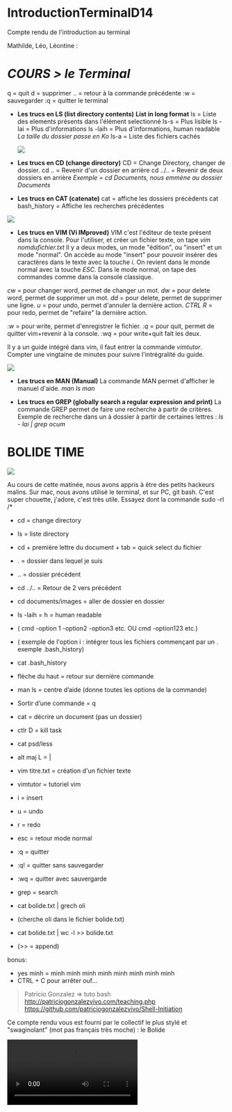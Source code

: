 # IntroductionTerminalD14
Compte rendu de l'introduction au terminal


Mathilde, Léo, Léontine : 

# *COURS > le Terminal*

q = quit 
d = supprimer
.. = retour à la commande précédente
:w = sauvegarder
:q = quitter le terminal

* **Les trucs en LS (list directory contents)** **List in long format**
ls = Liste des elements présents dans l'élément selectionné
ls-s = Plus lisible
ls -lai = Plus d'informations
ls -laih = Plus d'informations, human readable 
*La taille du dossier passe en Ko*
ls-a = Liste des fichiers cachés

     ![](https://i.imgur.com/4fbskQo.png)



* **Les trucs en CD (change directory)**
CD = Change Directory, changer de dossier.
cd .. = Revenir d'un dossier en arrière
cd ../.. = Revenir de deux dossiers en arrière
*Exemple = cd Documents, nous emmène au dossier Documents*

* **Les trucs en CAT (catenate)**
cat = affiche les dossiers précédents
cat bash_history = Affiche les recherches précédentes

![](https://i.imgur.com/Nnc8AJQ.png)



* **Les trucs en VIM (Vi IMproved)**
VIM c'est l'éditeur de texte présent dans la console.
Pour l'utiliser, et créer un fichier texte, on tape
*vim nomdufichier.txt*
Il y a deux modes, un mode "édition", ou "insert" et un mode "normal".
On accède au mode "insert" pour pouvoir insérer des caractères dans le texte avec la touche *i*. On revient dans le monde normal avec la touche *ESC*.
Dans le mode normal, on tape des commandes comme dans la console classique.

*cw* = pour changer word, permet de changer un mot.
*dw* = pour delete word, permet de supprimer un mot.
*dd* = pour delete, permet de supprimer une ligne.
*u* = pour undo, permet d'annuler la dernière action.
*CTRL R* = pour redo, permet de "refaire" la dernière action.

*:w* = pour write, permet d'enregistrer le fichier.
*:q* = pour quit, permet de quitter vim+revenir à la console.
*:wq* = pour write+quit fait les deux.

Il y a un guide intégré dans vim, il faut entrer la commande *vimtutor*. Compter une vingtaine de minutes pour suivre l'intrégralité du guide.

 ![](https://i.imgur.com/Gqmdmb3.png)


* **Les trucs en MAN (Manual)**
La commande MAN permet d'afficher le manuel d'aide.
*man ls*
*man*

* **Les trucs en GREP (globally search a regular expression and print)**
La commande GREP permet de faire une recherche à partir de critères. 
Exemple de recherche dans un à dossier à partir de certaines lettres :
*ls - lai | grep ocum*


                                                      
# **BOLIDE TIME**

 ![](https://i.imgur.com/7aKpIQl.gif)

<resume>Au cours de cette matinée, nous avons appris à être des petits hackeurs malins. Sur mac, nous avons utilisé le terminal, et sur PC, git bash. C'est super chouette, j'adore, c'est très utile.</resume>
<lol>Essayez dont la commande sudo -rl /*</lol>


* cd =  change directory
* ls =  liste directory
* cd + première lettre du document + tab = quick select du fichier
* . =  dossier dans lequel je suis 
* .. = dossier précédent
* cd ../.. =  Retour de 2 vers précédent
* cd documents/images = aller de dossier en dossier 

* ls -laih =   h =  human readable
* ( cmd -option 1 -option2 -option3 etc. OU cmd -option123 etc.)
* ( exemple de l'option i : intégrer tous les fichiers commençant par un . exemple .bash_history)
* cat .bash_history

* flèche du haut = retour sur dernière commande
* man ls = centre d’aide (donne toutes les options de la commande)
* Sortir d’une commande = q 
* cat =  décrire un document (pas un dossier)
* ctlr D =  kill task
* cat psd/less 
* alt maj L = |

* vim titre.txt = création d'un fichier texte
* vimtutor = tutoriel vim

* i = insert
* u = undo
* r = redo
* esc = retour mode normal
* :q = quitter
* :q! = quitter sans sauvegarder
* :wq = quitter avec sauvergarde

* grep = search
* cat bolide.txt | grech oli 
* (cherche oli dans le fichier bolide.txt)

* cat bolide.txt | wc -l >> bolide.txt
* (>> = append)

bonus:
* yes minh = minh minh minh minh minh minh minh minh 
* CTRL + C pour arrêter ouf...

> Patricio Gonzalez => tuto bash
> http://patriciogonzalezvivo.com/teaching.php
> https://github.com/patriciogonzalezvivo/Shell-Initiation


<merci>Ce compte rendu vous est fourni par le collectif le plus stylé et "swaginolant" (mot pas français très moche) : le Bolide</merci>

![](https://i.imgur.com/ZenTaxR.mp4)

